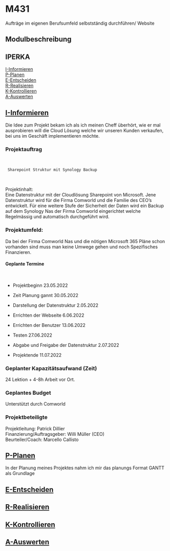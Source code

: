 # M431

Aufträge im eigenen Berufsumfeld selbstständig durchführen/ Website

## Modulbeschreibung

## IPERKA

[I-Informieren](01-Informieren)<br>
[P-Planen](02-Planen)<br>
[E-Entscheiden](03-Entscheiden)<br>
[R-Realisieren](04-Realisieren)<br>
[K-Kontrollieren](05-Kontrollieren)<br>
[A-Auswerten](06-Auswerten)<br>

## [I-Informieren](01-Informieren)

Die Idee zum Projekt bekam ich als ich meinen Cheff überhört, wie er mal ausprobieren will die Cloud Lösung welche wir unseren Kunden verkaufen, bei uns im Geschäft implementieren möchte.

### Projektauftrag
<br>

     Sharepoint Struktur mit Synology Backup
<br>

Projektinhalt:  
Eine Datenstruktur mit der Cloudlösung Sharepoint von Microsoft.
Jene Datenstruktur wird für die Firma Comworld und die Familie des CEO’s entwickelt.
Für eine weitere Stufe der Sicherheit der Daten wird ein Backup auf dem Synology Nas der Firma Comworld eingerichtet welche Regelmässig und automatisch durchgeführt wird.

### Projektumfeld:
Da bei der Firma Comworld Nas und die nötigen Microsoft 365 Pläne schon vorhanden sind muss man keine Umwege gehen und noch Spezifisches Finanzieren.

#### Geplante Termine
<br>

*	Projektbeginn 	23.05.2022

*	Zeit Planung gannt	30.05.2022

*	Darstellung der Datenstruktur 	2.05.2022

*	Errichten der Webseite	6.06.2022

*	Errichten der Benutzer	13.06.2022

*	Testen	27.06.2022

*	Abgabe und Freigabe der Datenstruktur	2.07.2022 

*	Projektende 	11.07.2022 

### Geplanter Kapazitätsaufwand (Zeit) 
24 Lektion + 4-8h Arbeit vor Ort.
 
### Geplantes Budget

Unterstützt durch Comworld 

### Projektbeteiligte

Projektleitung: Patrick Dillier<br>
Finanzierung/Auftragsgeber: Willi Müller (CEO)<br>
Beurteiler/Coach: Marcello Callisto

## [P-Planen](02-Planen)
In der Planung meines Projektes nahm ich mir das planungs Format GANTT als Grundlage 

## [E-Entscheiden](03-Entscheiden)


## [R-Realisieren](04-Realisieren)


## [K-Kontrollieren](05-Kontrollieren)


## [A-Auswerten](06-Auswerten)

